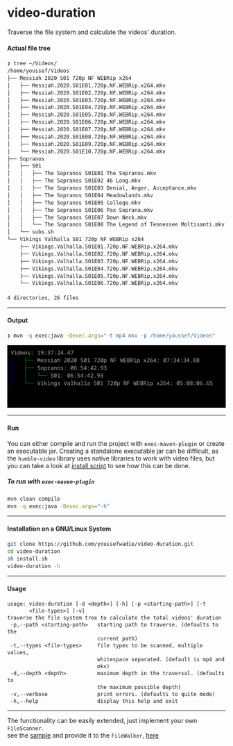 # video-duration
Traverse the file system and calculate the videos' duration. 

#### Actual file tree
```bash
❯ tree ~/Videos/
/home/youssef/Videos
├── Messiah 2020 S01 720p NF WEBRip x264
│   ├── Messiah.2020.S01E01.720p.NF.WEBRip.x264.mkv
│   ├── Messiah.2020.S01E02.720p.NF.WEBRip.x264.mkv
│   ├── Messiah.2020.S01E03.720p.NF.WEBRip.x264.mkv
│   ├── Messiah.2020.S01E04.720p.NF.WEBRip.x264.mkv
│   ├── Messiah.2020.S01E05.720p.NF.WEBRip.x264.mkv
│   ├── Messiah.2020.S01E06.720p.NF.WEBRip.x264.mkv
│   ├── Messiah.2020.S01E07.720p.NF.WEBRip.x264.mkv
│   ├── Messiah.2020.S01E08.720p.NF.WEBRip.x264.mkv
│   ├── Messiah.2020.S01E09.720p.NF.WEBRip.x264.mkv
│   └── Messiah.2020.S01E10.720p.NF.WEBRip.x264.mkv
├── Sopranos
│   ├── S01
│   │   ├── The Sopranos S01E01 The Sopranos.mkv
│   │   ├── The Sopranos S01E02 46 Long.mkv
│   │   ├── The Sopranos S01E03 Denial, Anger, Acceptance.mkv
│   │   ├── The Sopranos S01E04 Meadowlands.mkv
│   │   ├── The Sopranos S01E05 College.mkv
│   │   ├── The Sopranos S01E06 Pax Soprana.mkv
│   │   ├── The Sopranos S01E07 Down Neck.mkv
│   │   └── The Sopranos S01E08 The Legend of Tennessee Moltisanti.mkv
│   └── subs.sh
└── Vikings Valhalla S01 720p NF WEBRip x264
    ├── Vikings.Valhalla.S01E01.720p.NF.WEBRip.x264.mkv
    ├── Vikings.Valhalla.S01E02.720p.NF.WEBRip.x264.mkv
    ├── Vikings.Valhalla.S01E03.720p.NF.WEBRip.x264.mkv
    ├── Vikings.Valhalla.S01E04.720p.NF.WEBRip.x264.mkv
    ├── Vikings.Valhalla.S01E05.720p.NF.WEBRip.x264.mkv
    └── Vikings.Valhalla.S01E06.720p.NF.WEBRip.x264.mkv

4 directories, 26 files
```

---

#### Output
```bash
❯ mvn -q exec:java -Dexec.args="-t mp4 mkv -p /home/youssef/Videos"
```
![output](/images/pic1.png?raw=true)

---

#### Run
You can either compile and run the project with `exec-maven-plugin` or create an executable jar. 
Creating a standalone executable jar can be difficult, as the `humble-video` 
library uses native libraries to work with video files, 
but you can take a look at [install script](./install.sh) to see how this can be done.

##### To run with `exec-maven-plugin`
```bash
mvn clean compile
mvn -q exec:java -Dexec.args="-h"
```

---

#### Installation on a GNU/Linux System
```bash
git clone https://github.com/youssefwadie/video-duration.git
cd video-duration
sh install.sh
video-duration -h
```

---
#### Usage
```
usage: video-duration [-d <depth>] [-h] [-p <starting-path>] [-t
       <file-types>] [-v]
traverse the file system tree to calculate the total videos' duration
 -p,--path <starting-path>   starting path to traverse. (defaults to the
                             current path)
 -t,--types <file-types>     file types to be scanned, multiple values,
                             whitespace separated. (default is mp4 and
                             mkv)
 -d,--depth <depth>          maximum depth in the traversal. (defaults to
                             the maximum possible depth)
 -v,--verbose                print errors. (defaults to quite mode)
 -h,--help                   display this help and exit
```

---


The functionality can be easily extended, just implement your own `FileScanner`.  
see the [sample](/src/main/java/com/github/youssefwadie/videoduration/core/BasicScannersProvider.java#L8) and provide it to
the `FileWalker`, [here](/src/main/java/com/github/youssefwadie/videoduration/cli/Main.java#L21)
